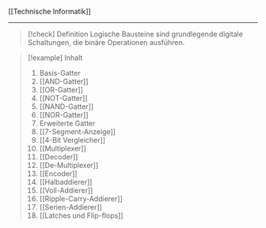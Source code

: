 [[Technische Informatik]]

---

> [!check] Definition
> Logische Bausteine sind grundlegende digitale Schaltungen, die binäre Operationen ausführen.

> [!example] Inhalt
> 1. Basis-Gatter
> 	1. [[AND-Gatter]]
> 	2. [[OR-Gatter]]
> 	3. [[NOT-Gatter]]
> 	4. [[NAND-Gatter]]
> 	5. [[NOR-Gatter]]
> 2. Erweiterte Gatter
> 	1. [[7-Segment-Anzeige]]
> 	2. [[4-Bit Vergleicher]]
> 	3. [[Multiplexer]]
> 	4. [[Decoder]]
> 	5. [[De-Multiplexer]]
> 	6. [[Encoder]]
> 	7. [[Halbaddierer]]
> 	8. [[Voll-Addierer]]
> 	9. [[Ripple-Carry-Addierer]]
> 	10. [[Serien-Addierer]]
> 3. [[Latches und Flip-flops]]
